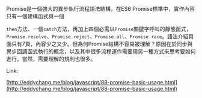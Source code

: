 Promise是一個強大的異步執行流程語法結構，在ES6 Promise標準中，實作內容只有一個建構函式與一個

`then`方法、一個`catch`方法，再加上四個必需以`Promise`關鍵字呼叫的靜態函式，`Promise.resolve`、`Promise.reject`、`Promise.all`、`Promise.race`。語法介紹頁面只有7頁，內容少之又少。但為何Promise結構不容易被理解？原因在於同步與異步回調函式執行的概念，以及其中很多流程運作需要用另一種方式來思考要如何進行。當然，需要理解的規則也很多。



Link:

[http://eddychang.me/blog/javascript/88-promise-basic-usage.html](http://eddychang.me/blog/javascript/88-promise-basic-usage.html)

